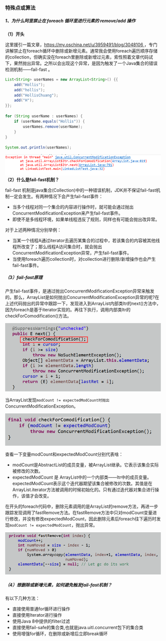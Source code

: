 ### 特殊点或算法

##### 1、为什么阿里禁止在 foreach 循环里进行元素的 remove/add 操作

**（1）开头**

这里援引一篇文章，[https://my.oschina.net/u/3959491/blog/3048106 ](https://my.oschina.net/u/3959491/blog/3048106)，专门讲解禁止在foreach循环中删除或新增元素。通常我会使用foreach遍历顺序存储的collection，但确实没在foreach里删除或新增过元素，索性照着文章代码试下，果然抛出异常。之所以会出现这个异常，是因为触发了一个Java集合的错误检测机制——fail-fast 。

```java
List<String> userNames = new ArrayList<String>() {{
    add("Hollis");
    add("hollis");
    add("HollisChuang");
    add("H");
}};

for (String userName : userNames) {
    if (userName.equals("Hollis")) {
        userNames.remove(userName);
    }
}

System.out.println(userNames);
```

![](/assets/foreach删除元素报错.png)**（2）什么是fail-fast机制？**

fail-fast 机制是java集合\(Collection\)中的一种错误机制，JDK并不保证fail-fast机制一定会发生。有两种情况下会产生fail-fast事件：

* 当多个线程对同一个集合的内容进行操作时，就可能会通过抛出ConcurrentModificationException来产生fail-fast事件。
* 即使不是多线程环境，如果单线程违反了规则，同样也有可能会抛出改异常。

对于上述两种情况分别举例：

* 当某一个线程A通过iterator去遍历某集合的过程中，若该集合的内容被其他线程所改变了；那么线程A访问集合时，就会抛出ConcurrentModificationException异常，产生fail-fast事件。
* 当使用foreach遍历collection时，对collection进行删除/新增操作也会产生fail-fast事件。

##### （3）fail-fast原理

产生fail-fast事件，是通过抛出ConcurrentModificationException异常来触发的。那么，ArrayList是如何抛出ConcurrentModificationException异常的呢?在上述代码抛出的异常中跟踪一下，发现进入到ArrayList内部类Itr的next\(\)方法中，因为foreach是基于iterator实现的。再往下执行，调用内部类Itr的checkForComodification\(\)方法。

![](/assets/foreach调用next方法.png)

当ArrayList发现`modCount != expectedModCount时抛出`ConcurrentModificationException。

![](/assets/Itr-checkForComodification.png)

查看一下变量modCount和expectedModCount分别代表啥：

* modCount是AbstractList的成员变量，被ArrayList继承。它表示该集合实际被修改的次数。
* expectedModCount 是 ArrayList中的一个内部类——Itr中的成员变量。expectedModCount表示这个迭代器期望该集合被修改的次数。其值是在ArrayList.iterator方法被调用的时候初始化的。只有通过迭代器对集合进行操作，该值才会改变。

在开头的foreach代码中，删除元素调用的是ArrayList的remove方法，再进一步跟踪发现调用了fastRemove方法。在fastRemove方法中只对modCount变量进行修改，并没有修改expectedModCount，因此删除元素后foreach往下遍历时发现`modCount != expectedModCount`，抛出异常。

![](/assets/fastRemove.png)

##### （4）想删除或新增元素，如何避免触发fail-fast机制？

有以下几种方法：

* 直接使用普通for循环进行操作
* 直接使用Iterator进行操作
* 使用Java 8中提供的filter过滤
* 直接使用fail-safe的集合类,也就是java.uitl.concurrent包下的集合类
* 使用增强for循环，在删除或新增后立即break循环



